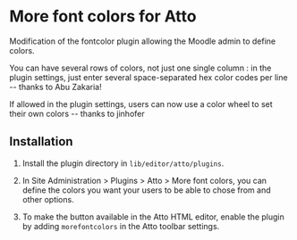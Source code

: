 # More font colors for Atto

Modification of the fontcolor plugin allowing the Moodle admin to define colors.


You can have several rows of colors, not just one single column : in the plugin settings, just enter several space-separated hex color codes per line -- thanks to Abu Zakaria!

If allowed in the plugin settings, users can now use a color wheel to set their own colors -- thanks to jinhofer


## Installation

1. Install the plugin directory in `lib/editor/atto/plugins`.

2. In Site Administration > Plugins > Atto > More font colors, you can define the colors you want your users to be able to chose from and other options.

3. To make the button available in the Atto HTML editor, enable the plugin by adding `morefontcolors` in the Atto toolbar settings.


